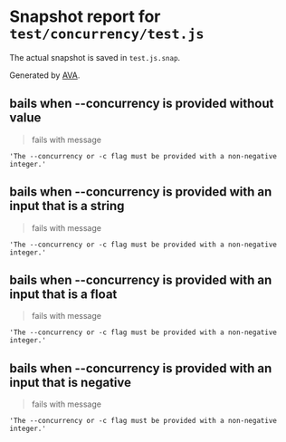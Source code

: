 # Snapshot report for `test/concurrency/test.js`

The actual snapshot is saved in `test.js.snap`.

Generated by [AVA](https://avajs.dev).

## bails when --concurrency is provided without value

> fails with message

    'The --concurrency or -c flag must be provided with a non-negative integer.'

## bails when --concurrency is provided with an input that is a string

> fails with message

    'The --concurrency or -c flag must be provided with a non-negative integer.'

## bails when --concurrency is provided with an input that is a float

> fails with message

    'The --concurrency or -c flag must be provided with a non-negative integer.'

## bails when --concurrency is provided with an input that is negative

> fails with message

    'The --concurrency or -c flag must be provided with a non-negative integer.'

